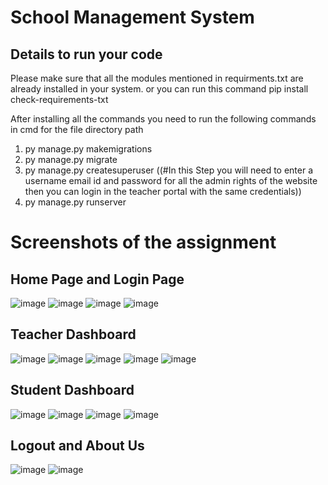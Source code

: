 # School Management System
## Details to run your code


Please make sure that all the modules mentioned in requirments.txt are already installed in your system.
or you can run this command pip install check-requirements-txt

After installing all the commands you need to run the following commands in cmd for the file directory path
1) py manage.py makemigrations
2) py manage.py migrate
3) py manage.py createsuperuser
      ((#In this Step you will need to enter a username email id and password for all the admin rights of the website then you can login in the teacher portal with the same credentials))
5) py manage.py runserver


# Screenshots of the assignment

## Home Page and Login Page
![image](https://user-images.githubusercontent.com/62987841/136544010-f1d61773-e482-4969-9738-ecb513db9c10.png)
![image](https://user-images.githubusercontent.com/62987841/136544168-45ff87aa-3521-452a-a5e7-f06005e7c131.png)
![image](https://user-images.githubusercontent.com/62987841/136544232-60965767-275d-4760-8979-9f9f17ca4783.png)
![image](https://user-images.githubusercontent.com/62987841/136544362-13bd8e8c-bfa5-46b7-85af-f1674f70a3c0.png)

## Teacher Dashboard
![image](https://user-images.githubusercontent.com/62987841/136544558-5db63ac9-b86a-484a-8c5e-e65264c2fdea.png)
![image](https://user-images.githubusercontent.com/62987841/136544655-db8a2ccd-d258-41d0-9d70-97855d2e8a16.png)
![image](https://user-images.githubusercontent.com/62987841/136544690-69db9814-45ec-472e-89e5-966f12ec4f38.png)
![image](https://user-images.githubusercontent.com/62987841/136544793-59cbdc7a-1aca-4d45-a803-f181b1dd7426.png)
![image](https://user-images.githubusercontent.com/62987841/136544798-33391b27-218e-4744-b189-e0757a18ee2c.png)

## Student Dashboard
![image](https://user-images.githubusercontent.com/62987841/136544942-1195aa62-86ae-47d9-b4f9-f85487be0be5.png)
![image](https://user-images.githubusercontent.com/62987841/136544985-9dd2f983-168e-46e0-9b4c-fef939be4834.png)
![image](https://user-images.githubusercontent.com/62987841/136545005-348b73f7-ca53-4470-85ea-aaa8498d3c99.png)
![image](https://user-images.githubusercontent.com/62987841/136545017-8cd09a73-e98a-422b-bfa8-298f5c8cfe15.png)

## Logout and About Us
![image](https://user-images.githubusercontent.com/62987841/136545112-53b9c2fe-73ab-46a8-bcc7-04f020a5415c.png)
![image](https://user-images.githubusercontent.com/62987841/136545143-d5ce2076-9ca4-4efb-a395-ae78a820ba02.png)



